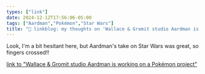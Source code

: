 ```yaml
---
types: ["link"]
date: 2024-12-12T17:56:06-05:00
tags: ["Aardman","Pokémon","Star Wars"]
title: "🔗 linkblog: my thoughts on 'Wallace & Gromit studio Aardman is working on a Pokémon project'"
---
```

Look, I'm a bit hesitant here, but Aardman's take on Star Wars was great, so fingers crossed!!

[link to "Wallace & Gromit studio Aardman is working on a Pokémon project"](https://www.theverge.com/2024/12/11/24318706/pokemon-aardman-project)
